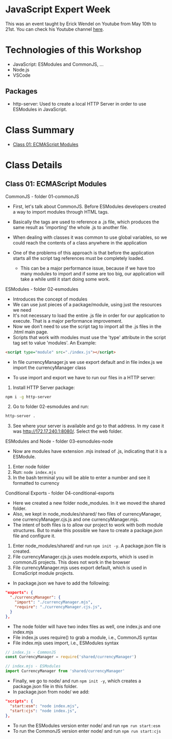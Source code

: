 # JavaScript Expert Week

This was an event taught by Erick Wendel on Youtube from May 10th to 21st. You can check his Youtube channel [here](https://www.youtube.com/channel/UCh84012dEUE076wM2CVFN9A).

# Technologies of this Workshop

- JavaScript: ESModules and CommonJS, ...
- Node.js
- VSCode

## Packages

- http-server: Used to create a local HTTP Server in order to use ESModules in JavaScript.

# Class Summary

- [Class 01: ECMAScript Modules]()

# Class Details

## Class 01: ECMAScript Modules

CommonJS - folder 01-commonJS

- First, let's talk about CommonJS. Before ESModules developers created a way to import modules through HTML tags.
- Basically the <script></script> tags are used to reference a .js file, which produces the same result as 'importing' the whole .js to another file.
- When dealing with classes it was common to use global variables, so we could reach the contents of a class anywhere in the application

- One of the problems of this approach is that before the application starts all the script tag references must be completely loaded.
  - This can be a major performance issue, because if we have too many modules to import and if some are too big, our application will take a while until it start doing some work.

ESModules - folder 02-esmodules

- Introduces the concept of modules
- We can use just pieces of a package/module, using just the resources we need
- It's not necessary to load the entire .js file in order for our application to execute. That is a major performance improvement.
- Now we don't need to use the script tag to import all the .js files in the .html main page.
- Scripts that work with modules must use the 'type' attribute in the script tag set to value 'modules'. An Example:

```html
<script type="module" src="./index.js"></script>
```

- In file currencyManager.js we use export default and in file index.js we import the currencyManager class

- To use import and export we have to run our files in a HTTP server:

1. Install HTTP Server package:

```bash
npm i -g http-server
```

2. Go to folder 02-esmodules and run:

```bash
http-server .
```

3. See where your server is available and go to that address. In my case it was <http://172.17.240.1:8080/>. Select the web folder.

ESModules and Node - folder 03-esmodules-node

- Now are modules have extension .mjs instead of .js, indicating that it is a ESModule.

1. Enter node folder
2. Run: `node index.mjs`
3. In the bash terminal you will be able to enter a number and see it formatted to currency

Conditional Exports - folder 04-conditional-exports

- Here we created a new folder node_modules. In it we moved the shared folder.
- Also, we kept in node_modules/shared/ two files of currencyManager, one currencyManager.cjs.js and one currencyManager.mjs.
- The intent of both files is to allow our project to work with both module structures. But to make this possible we have to create a package.json file and configure it.

1. Enter node_modules/shared/ and run `npm init -y`. A package.json file is created.
2. File currencyManager.cjs.js uses modele.exports, which is used in commonJS projects. This does not work in the browser
3. File currencyManager.mjs uses export default, which is used in EcmaScript module projects.

- In package.json we have to add the following:

```json
"exports": {
  "./currencyManager": {
    "import": "./currencyManager.mjs",
    "require": "./currencyManager.cjs.js",
  }
},
```

- The node folder will have two index files as well, one index.js and one index.mjs
- File index.js uses require() to grab a module, i.e., CommonJS syntax
- File index.mjs uses import, i.e., ESModules syntax

```javascript
// index.js - CommonJS
const CurrencyManager = require('shared/currencyManager')

// index.mjs - ESModules
import CurrencyManager from 'shared/currencyManager'
```

- Finally, we go to node/ and run `npm init -y`, which creates a package.json file in this folder.
- In package.json from node/ we add:

```json
"scripts": {
  "start:esm": "node index.mjs",
  "start:cjs": "node index.js",
},
```

- To run the ESModules version enter node/ and run `npm run start:esm`
- To run the CommonJS version enter node/ and run `npm run start:cjs`
